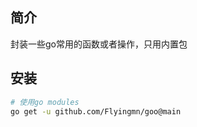 ## 简介

封装一些go常用的函数或者操作，只用内置包
## 安装

```bash
# 使用go modules
go get -u github.com/Flyingmn/goo@main
```
